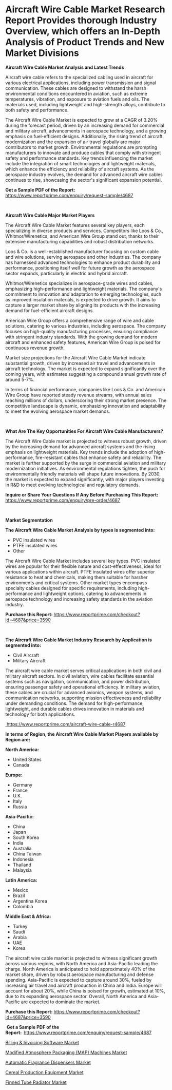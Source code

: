 <p><h1>Aircraft Wire Cable Market Research Report Provides thorough Industry Overview, which offers an In-Depth Analysis of Product Trends and New Market Divisions</h1></p><p><strong>Aircraft Wire Cable Market Analysis and Latest Trends</strong></p>
<p><p>Aircraft wire cable refers to the specialized cabling used in aircraft for various electrical applications, including power transmission and signal communication. These cables are designed to withstand the harsh environmental conditions encountered in aviation, such as extreme temperatures, vibration, and exposure to aviation fuels and oils. The materials used, including lightweight and high-strength alloys, contribute to both safety and performance.</p><p>The Aircraft Wire Cable Market is expected to grow at a CAGR of 3.20% during the forecast period, driven by an increasing demand for commercial and military aircraft, advancements in aerospace technology, and a growing emphasis on fuel-efficient designs. Additionally, the rising trend of aircraft modernization and the expansion of air travel globally are major contributors to market growth. Environmental regulations are prompting manufacturers to innovate and produce cables that comply with stringent safety and performance standards. Key trends influencing the market include the integration of smart technologies and lightweight materials, which enhance the efficiency and reliability of aircraft systems. As the aerospace industry evolves, the demand for advanced aircraft wire cables continues to rise, showcasing the sector's significant expansion potential.</p></p>
<p><strong>Get a Sample PDF of the Report:&nbsp;</strong> <a href="https://www.reportprime.com/enquiry/request-sample/4687">https://www.reportprime.com/enquiry/request-sample/4687</a></p>
<p>&nbsp;</p>
<p><strong>Aircraft Wire Cable Major Market Players</strong></p>
<p><p>The Aircraft Wire Cable Market features several key players, each specializing in diverse products and services. Competitors like Loos & Co., Whitmor/Wirenetics, and American Wire Group stand out, thanks to their extensive manufacturing capabilities and robust distribution networks.</p><p>Loos & Co. is a well-established manufacturer focusing on custom cable and wire solutions, serving aerospace and other industries. The company has harnessed advanced technologies to enhance product durability and performance, positioning itself well for future growth as the aerospace sector expands, particularly in electric and hybrid aircraft.</p><p>Whitmor/Wirenetics specializes in aerospace-grade wires and cables, emphasizing high-performance and lightweight materials. The company's commitment to innovation and adaptation to emerging technologies, such as improved insulation materials, is expected to drive growth. It aims to capture a larger market share by aligning its products with the increasing demand for fuel-efficient aircraft designs.</p><p>American Wire Group offers a comprehensive range of wire and cable solutions, catering to various industries, including aerospace. The company focuses on high-quality manufacturing processes, ensuring compliance with stringent industry standards. With the growing demand for modern aircraft and enhanced safety features, American Wire Group is poised for continuous revenue growth.</p><p>Market size projections for the Aircraft Wire Cable Market indicate substantial growth, driven by increased air travel and advancements in aircraft technology. The market is expected to expand significantly over the coming years, with estimates suggesting a compound annual growth rate of around 5-7%.</p><p>In terms of financial performance, companies like Loos & Co. and American Wire Group have reported steady revenue streams, with annual sales reaching millions of dollars, underscoring their strong market presence. The competitive landscape is dynamic, emphasizing innovation and adaptability to meet the evolving aerospace market demands.</p></p>
<p>&nbsp;</p>
<p><strong>What Are The Key Opportunities For Aircraft Wire Cable Manufacturers?</strong></p>
<p><p>The Aircraft Wire Cable market is projected to witness robust growth, driven by the increasing demand for advanced aircraft systems and the rising emphasis on lightweight materials. Key trends include the adoption of high-performance, fire-resistant cables that enhance safety and reliability. The market is further supported by the surge in commercial aviation and military modernization initiatives. As environmental regulations tighten, the push for environmentally friendly materials will shape future innovations. By 2030, the market is expected to expand significantly, with major players investing in R&D to meet evolving technological and regulatory demands.</p></p>
<p><strong>Inquire or Share Your Questions If Any Before Purchasing This Report:</strong> <a href="https://www.reportprime.com/enquiry/pre-order/4687">https://www.reportprime.com/enquiry/pre-order/4687</a></p>
<p>&nbsp;</p>
<p><strong>Market Segmentation</strong></p>
<p><strong>The Aircraft Wire Cable Market Analysis by types is segmented into:</strong></p>
<p><ul><li>PVC insulated wires</li><li>PTFE insulated wires</li><li>Other</li></ul></p>
<p><p>The Aircraft Wire Cable Market includes several key types. PVC insulated wires are popular for their flexible nature and cost-effectiveness, ideal for various applications within aircraft. PTFE insulated wires offer superior resistance to heat and chemicals, making them suitable for harsher environments and critical systems. Other market types encompass specialty cables designed for specific requirements, including high-performance and lightweight options, catering to advancements in aerospace technology and increasing safety standards in the aviation industry.</p></p>
<p><strong>Purchase this Report:&nbsp;</strong><a href="https://www.reportprime.com/checkout?id=4687&price=3590">https://www.reportprime.com/checkout?id=4687&price=3590</a></p>
<p>&nbsp;</p>
<p><strong>The Aircraft Wire Cable Market Industry Research by Application is segmented into:</strong></p>
<p><ul><li>Civil Aircraft</li><li>Military Aircraft</li></ul></p>
<p><p>The aircraft wire cable market serves critical applications in both civil and military aircraft sectors. In civil aviation, wire cables facilitate essential systems such as navigation, communication, and power distribution, ensuring passenger safety and operational efficiency. In military aviation, these cables are crucial for advanced avionics, weapon systems, and communication networks, supporting mission effectiveness and reliability under demanding conditions. The demand for high-performance, lightweight, and durable cables drives innovation in materials and technology for both applications.</p></p>
<p><a href="https://www.reportprime.com/aircraft-wire-cable-r4687">&nbsp;https://www.reportprime.com/aircraft-wire-cable-r4687</a></p>
<p><strong>In terms of Region, the Aircraft Wire Cable Market Players available by Region are:</strong></p>
<p>
    <p> <strong> North America: </strong>
        <ul>
            <li>United States</li>
            <li>Canada</li>
        </ul>
        </p> 
    <p> <strong> Europe: </strong>
        <ul>
            <li>Germany</li>
            <li>France</li>
            <li>U.K.</li>
            <li>Italy</li>
            <li>Russia</li>
        </ul>
        </p> 
    <p> <strong> Asia-Pacific: </strong>
        <ul>
            <li>China</li>
            <li>Japan</li>
            <li>South Korea</li>
            <li>India</li>
            <li>Australia</li>
            <li>China Taiwan</li>
            <li>Indonesia</li>
            <li>Thailand</li>
            <li>Malaysia</li>
        </ul>
        </p> 
    <p> <strong> Latin America: </strong>
        <ul>
            <li>Mexico</li>
            <li>Brazil</li>
            <li>Argentina Korea</li>
            <li>Colombia</li>
        </ul>
        </p> 
    <p> <strong> Middle East & Africa: </strong>
        <ul>
            <li>Turkey</li>
            <li>Saudi</li>
            <li>Arabia</li>
            <li>UAE</li>
            <li>Korea</li>
        </ul>
    </p>
    </p>
<p><p>The aircraft wire cable market is projected to witness significant growth across various regions, with North America and Asia-Pacific leading the charge. North America is anticipated to hold approximately 40% of the market share, driven by robust aerospace manufacturing and defense spending. Asia-Pacific is expected to capture around 30%, fueled by increasing air travel and aircraft production in China and India. Europe will account for about 20%, while China is poised for growth, estimated at 10%, due to its expanding aerospace sector. Overall, North America and Asia-Pacific are expected to dominate the market.</p></p>
<p><strong>Purchase this Report: </strong><a href="https://www.reportprime.com/checkout?id=4687&price=3590">https://www.reportprime.com/checkout?id=4687&price=3590</a></p>
<p>&nbsp;<strong>Get a Sample PDF of the Report:&nbsp;&nbsp;</strong><a href="https://www.reportprime.com/enquiry/request-sample/4687">https://www.reportprime.com/enquiry/request-sample/4687</a></p>
<p><strong></strong></p>
<p><p><a href="https://www.linkedin.com/pulse/analyzing-billing-invoicing-software-market-dynamics-growth-p5mee?trackingId=abcZcmhDRa6HriJImrHHig%3D%3D">Billing & Invoicing Software Market</a></p><p><a href="https://issuu.com/reportprime-2/docs/modified-atmosphere-packaging-map-m_5af2e448b10e82">Modified Atmosphere Packaging (MAP) Machines Market</a></p><p><a href="https://issuu.com/reportprime-2/docs/automatic-fragrance-dispensers-mark_29e86cdedda299">Automatic Fragrance Dispensers Market</a></p><p><a href="https://www.linkedin.com/pulse/navigating-global-cereal-production-equipment-market-from-trends-kjh9c?trackingId=74eaQK5QRRGNxxcCDuopIA%3D%3D">Cereal Production Equipment Market</a></p><p><a href="https://www.linkedin.com/pulse/global-finned-tube-radiator-market-trends-forecasts-strategic-tsuzc?trackingId=hPZZ5JMZSlaAcRblfg6Ofg%3D%3D">Finned Tube Radiator Market</a></p></p>